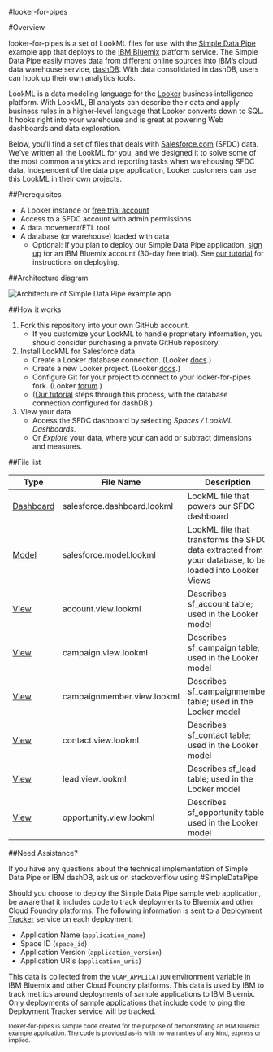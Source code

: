 #looker-for-pipes

#Overview

looker-for-pipes is a set of LookML files for use with the [Simple Data Pipe](https://developer.ibm.com/clouddataservices/simple-data-pipe/) example app that deploys to the [IBM Bluemix](http://bluemix.net) platform service. The Simple Data Pipe easily moves data from different online sources into IBM’s cloud data warehouse service, [dashDB](http://dashdb.com). With data consolidated in dashDB, users can hook up their own analytics tools.

LookML is a data modeling language for the [Looker](http://www.looker.com/) business intelligence platform. With LookML, BI analysts can describe their data and apply business rules in a higher-level language that Looker converts down to SQL. It hooks right into your warehouse and is great at powering Web dashboards and data exploration.

Below, you’ll find a set of files that deals with [Salesforce.com](http://www.salesforce.com/) (SFDC) data. We’ve written all the LookML for you, and we designed it to solve some of the most common analytics and reporting tasks when warehousing SFDC data. Independent of the data pipe application, Looker customers can use this LookML in their own projects.

##Prerequisites

* A Looker instance or [free trial account](http://www.looker.com/free-trial)
* Access to a SFDC account with admin permissions
* A data movement/ETL tool
* A database (or warehouse) loaded with data
	* Optional: If you plan to deploy our Simple Data Pipe application, [sign up](https://console.ng.bluemix.net/registration/) for an IBM Bluemix account (30-day free trial). See [our tutorial](https://developer.ibm.com/clouddataservices/simple-data-pipe/) for instructions on deploying.
 
##Architecture diagram

![Architecture of Simple Data Pipe example app](http://developer.ibm.com/clouddataservices/wp-content/uploads/sites/47/2015/09/pipesDiagram_looker-for-pipes.png)

##How it works

1. Fork this repository into your own GitHub account.
	* If you customize your LookML to handle proprietary information, you should consider purchasing a private GitHub repository.
2. Install LookML for Salesforce data.
	* Create a Looker database connection. (Looker [docs](http://www.looker.com/docs/admin/admin-settings/create-db-connection).)
	* Create a new Looker project. (Looker [docs](http://www.looker.com/docs/admin/admin-settings/manage-projects#configured-projects).)
	* Configure Git for your project to connect to your looker-for-pipes fork. (Looker [forum](https://discourse.looker.com/t/how-to-configure-git-in-looker-3-18/623).)
	* ([Our tutorial](https://developer.ibm.com/clouddataservices/simple-data-pipe/#setup-Looker-dashDB) steps through this process, with the database connection configured for dashDB.)
3. View your data
	* Access the SFDC dashboard by selecting _Spaces / LookML Dashboards_.
	* Or _Explore_ your data, where your can add or subtract dimensions and measures.

##File list

Type | File Name | Description
------- | -------------- | ----------------
[Dashboard](http://www.looker.com/docs/reference/dashboard-reference) | salesforce.dashboard.lookml | LookML file that powers our SFDC dashboard
[Model](http://www.looker.com/docs/reference/model-reference) | salesforce.model.lookml | LookML file that transforms the SFDC data extracted from your database, to be loaded into Looker Views
[View](http://www.looker.com/docs/reference/view-reference) | account.view.lookml | Describes sf_account table; used in the Looker model
[View](http://www.looker.com/docs/reference/view-reference) | campaign.view.lookml | Describes sf_campaign table; used in the Looker model
[View](http://www.looker.com/docs/reference/view-reference) | campaignmember.view.lookml | Describes sf_campaignmember table; used in the Looker model
[View](http://www.looker.com/docs/reference/view-reference) | contact.view.lookml | Describes sf_contact table; used in the Looker model
[View](http://www.looker.com/docs/reference/view-reference) | lead.view.lookml | Describes sf_lead table; used in the Looker model
[View](http://www.looker.com/docs/reference/view-reference) | opportunity.view.lookml | Describes sf_opportunity table; used in the Looker model

##Need Assistance?

If you have any questions about the technical implementation of Simple Data Pipe or IBM dashDB, ask us on stackoverflow using #SimpleDataPipe

Should you choose to deploy the Simple Data Pipe sample web application, be aware that it includes code to track deployments to Bluemix and other Cloud Foundry platforms. The following information is sent to a [Deployment Tracker](https://github.com/cloudant-labs/deployment-tracker) service on each deployment:

* Application Name (`application_name`)
* Space ID (`space_id`)
* Application Version (`application_version`)
* Application URIs (`application_uris`)

This data is collected from the `VCAP_APPLICATION` environment variable in IBM Bluemix and other Cloud Foundry platforms. This data is used by IBM to track metrics around deployments of sample applications to IBM Bluemix. Only deployments of sample applications that include code to ping the Deployment Tracker service will be tracked.

<small></i>looker-for-pipes is sample code created for the purpose of demonstrating an IBM Bluemix example application. The code is provided as-is with no warranties of any kind, express or implied.</small></i>
